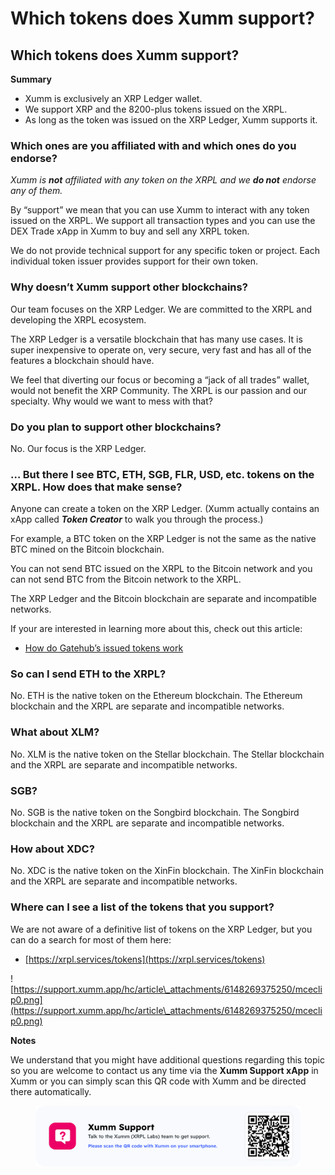 # Which tokens does Xumm support?

## Which tokens does Xumm support?

**Summary**

* Xumm is exclusively an XRP Ledger wallet.
* We support XRP and the 8200-plus tokens issued on the XRPL.
* As long as the token was issued on the XRP Ledger, Xumm supports it.

### **Which ones are you affiliated with and which ones do you endorse?**

_Xumm is **not** affiliated with any token on the XRPL and we **do not** endorse any of them._

By “support” we mean that you can use Xumm to interact with any token issued on the XRPL. We support all transaction types and you can use the DEX Trade xApp in Xumm to buy and sell any XRPL token.

We do not provide technical support for any specific token or project. Each individual token issuer provides support for their own token.

### **Why doesn’t Xumm support other blockchains?**

Our team focuses on the XRP Ledger. We are committed to the XRPL and developing the XRPL ecosystem.

The XRP Ledger is a versatile blockchain that has many use cases. It is super inexpensive to operate on, very secure, very fast and has all of the features a blockchain should have.

We feel that diverting our focus or becoming a “jack of all trades” wallet, would not benefit the XRP Community. The XRPL is our passion and our specialty. Why would we want to mess with that?

### **Do you plan to support other blockchains?**

No. Our focus is the XRP Ledger.

### **… But there I see BTC, ETH, SGB, FLR, USD, etc. tokens on the XRPL. How does that make sense?**

Anyone can create a token on the XRP Ledger. (Xumm actually contains an xApp called _**Token Creator**_ to walk you through the process.)

For example, a BTC token on the XRP Ledger is not the same as the native BTC mined on the Bitcoin blockchain.

You can not send BTC issued on the XRPL to the Bitcoin network and you can not send BTC from the Bitcoin network to the XRPL.

The XRP Ledger and the Bitcoin blockchain are separate and incompatible networks.

If your are interested in learning more about this, check out this article:

* [How do Gatehub’s issued tokens work](https://support.xumm.app/hc/en-us/articles/4619198806802)

### **So can I send ETH to the XRPL?**

No. ETH is the native token on the Ethereum blockchain. The Ethereum blockchain and the XRPL are separate and incompatible networks.

### **What about XLM?**

No. XLM is the native token on the Stellar blockchain. The Stellar blockchain and the XRPL are separate and incompatible networks.

### **SGB?**

No. SGB is the native token on the Songbird blockchain. The Songbird blockchain and the XRPL are separate and incompatible networks.

### **How about XDC?**

No. XDC is the native token on the XinFin blockchain. The XinFin blockchain and the XRPL are separate and incompatible networks.

### **Where can I see a list of the tokens that you support?**

We are not aware of a definitive list of tokens on the XRP Ledger, but you can do a search for most of them here:

* [https://xrpl.services/tokens](https://xrpl.services/tokens)

![https://support.xumm.app/hc/article\_attachments/6148269375250/mceclip0.png](https://support.xumm.app/hc/article\_attachments/6148269375250/mceclip0.png)



**Notes**

We understand that you might have additional questions regarding this topic so you are welcome to contact us any time via the **Xumm Support xApp** in Xumm or you can simply scan this QR code with Xumm and be directed there automatically.

<figure><img src="../.gitbook/assets/Support banner Xumm.png" alt=""><figcaption></figcaption></figure>
